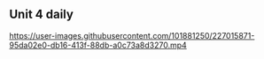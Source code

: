 ## Unit 4 daily


https://user-images.githubusercontent.com/101881250/227015871-95da02e0-db16-413f-88db-a0c73a8d3270.mp4

